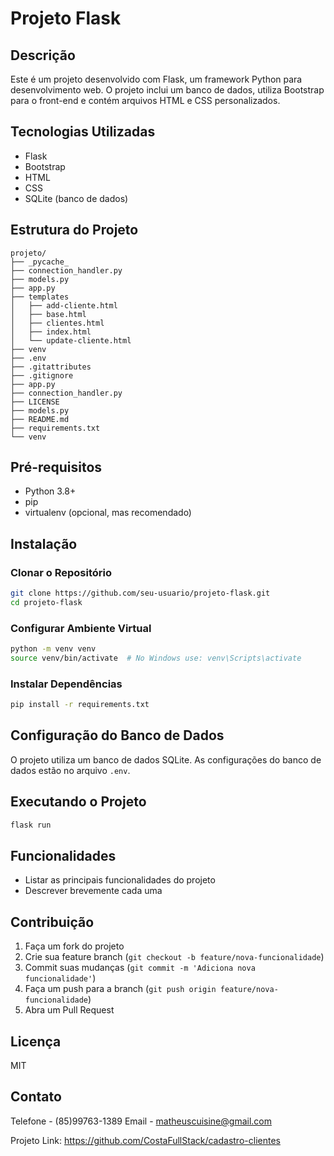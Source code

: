 # Projeto Flask

## Descrição
Este é um projeto desenvolvido com Flask, um framework Python para desenvolvimento web. O projeto inclui um banco de dados, utiliza Bootstrap para o front-end e contém arquivos HTML e CSS personalizados.

## Tecnologias Utilizadas
- Flask
- Bootstrap
- HTML
- CSS
- SQLite (banco de dados)

## Estrutura do Projeto
```
projeto/
├── _pycache_
├── connection_handler.py
├── models.py
├── app.py
├── templates
│   ├── add-cliente.html
│   ├── base.html
│   ├── clientes.html
│   ├── index.html
│   └── update-cliente.html
├── venv
├── .env
├── .gitattributes
├── .gitignore
├── app.py
├── connection_handler.py
├── LICENSE
├── models.py
├── README.md
├── requirements.txt
└── venv
```

## Pré-requisitos
- Python 3.8+
- pip
- virtualenv (opcional, mas recomendado)

## Instalação

### Clonar o Repositório
```bash
git clone https://github.com/seu-usuario/projeto-flask.git
cd projeto-flask
```

### Configurar Ambiente Virtual
```bash
python -m venv venv
source venv/bin/activate  # No Windows use: venv\Scripts\activate
```

### Instalar Dependências
```bash
pip install -r requirements.txt
```

## Configuração do Banco de Dados
O projeto utiliza um banco de dados SQLite. As configurações do banco de dados estão no arquivo `.env`.

## Executando o Projeto
```bash
flask run
```

## Funcionalidades
- Listar as principais funcionalidades do projeto
- Descrever brevemente cada uma

## Contribuição
1. Faça um fork do projeto
2. Crie sua feature branch (`git checkout -b feature/nova-funcionalidade`)
3. Commit suas mudanças (`git commit -m 'Adiciona nova funcionalidade'`)
4. Faça um push para a branch (`git push origin feature/nova-funcionalidade`)
5. Abra um Pull Request

## Licença
MIT

## Contato
Telefone -  (85)99763-1389
Email - matheuscuisine@gmail.com

Projeto Link: https://github.com/CostaFullStack/cadastro-clientes
